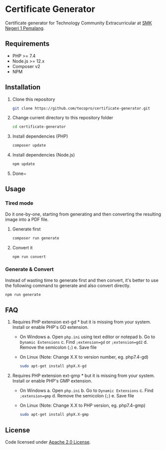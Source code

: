 # Certificate Generator

Certificate generator for Technology Community Extracurricular at [SMK Negeri 1 Pemalang](https://github.com/smkn1pml).

## Requirements

- PHP >= 7.4
- Node.js >= 12.x
- Composer v2
- NPM

## Installation

1. Clone this repository
   ```bash
   git clone https://github.com/tecopro/certificate-generator.git
   ```

2. Change current directory to this repository folder
   ```bash
   cd certificate-generator
   ```

3. Install dependencies (PHP)
   ```bash
   composer update
   ```

4. Install dependencies (Node.js)
   ```bash
   npm update
   ```

5. Done~

## Usage

### Tired mode

Do it one-by-one, starting from generating and then converting the resulting image into a PDF file.

1. Generate first
   ```bash
   composer run generate
   ```

2. Convert it
   ```bash
   npm run convert
   ```

### Generate & Convert

Instead of wasting time to generate first and then convert, it's better to use the following command to generate and also convert directly.

```bash
npm run generate
```

## FAQ

1. Requires PHP extension ext-gd * but it is missing from your system. Install or enable PHP's GD extension.
   - On Windows
      a. Open `php.ini` using text editor or notepad
      b. Go to `Dynamic Extensions`
      c. Find `;extension=gd` or `;extension=gd2`
      d. Remove the semicolon (`;`)
      e. Save file

   - On Linux (Note: Change X.X to version number, eg. php7.4-gd)
     ```bash
     sudo apt-get install phpX.X-gd
     ```

2. Requires PHP extension ext-gmp * but it is missing from your system. Install or enable PHP's GMP extension.
   - On Windows
      a. Open `php.ini`
      b. Go to `Dynamic Extensions`
      c. Find `;extension=gmp`
      d. Remove the semicolon (`;`)
      e. Save file

   - On Linux (Note: Change X.X to PHP version, eg. php7.4-gmp)
     ```bash
     sudo apt-get install phpX.X-gmp
     ```

## License

Code licensed under [Apache 2.0 License](./LICENSE).
